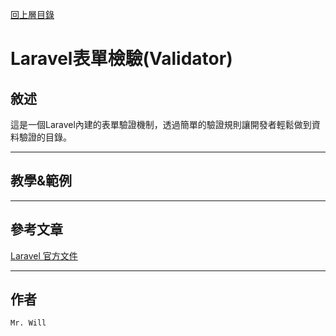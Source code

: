 [回上層目錄](../README.md)

# Laravel表單檢驗(Validator)

## **敘述**
這是一個Laravel內建的表單驗證機制，透過簡單的驗證規則讓開發者輕鬆做到資料驗證的目錄。

---

## **教學&範例**

---

## **參考文章**
[Laravel 官方文件](https://laravel.com/docs/8.x/validation)

---

## **作者**
`Mr. Will`
